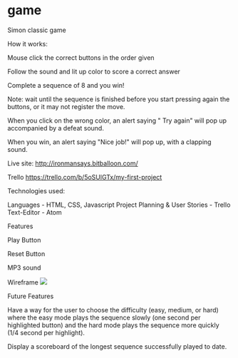# game
Simon classic game

How it works:

Mouse click the correct buttons in the order given

Follow the sound and lit up color to score a correct answer

Complete a sequence of 8 and you win!

Note: wait until the sequence is finished before you start pressing again the buttons, or it may not register the move.

When you click on the wrong color, an alert saying " Try again" will pop up accompanied by a defeat sound.

When you win, an alert saying "Nice job!" will pop up, with a clapping sound.

Live site:
http://ironmansays.bitballoon.com/

Trello
https://trello.com/b/5oSUlGTx/my-first-project

Technologies used:

Languages - HTML, CSS, Javascript
Project Planning & User Stories - Trello
Text-Editor - Atom

Features

Play Button

Reset Button

MP3 sound

Wireframe
![](https://github.com/ramata/game/blob/master/IMG_0286.jpg?raw=true)

Future Features

Have a way for the user to choose the difficulty (easy, medium, or hard) where the easy mode plays the sequence slowly (one second per highlighted button) and the hard mode plays the sequence more quickly (1/4 second per highlight).

Display a scoreboard of the longest sequence successfully played to date.
